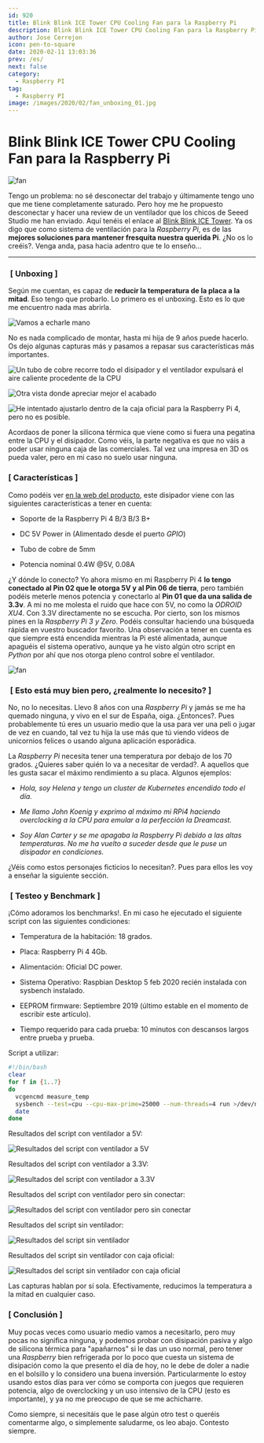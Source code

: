 ```yaml
---
id: 920
title: Blink Blink ICE Tower CPU Cooling Fan para la Raspberry Pi
description: Blink Blink ICE Tower CPU Cooling Fan para la Raspberry Pi
author: Jose Cerrejon
icon: pen-to-square
date: 2020-02-11 13:03:36
prev: /es/
next: false
category:
  - Raspberry PI
tag:
  - Raspberry PI
image: /images/2020/02/fan_unboxing_01.jpg
---
```


# Blink Blink ICE Tower CPU Cooling Fan para la Raspberry Pi

![fan](/images/2020/02/fan_unboxing_01.jpg)

Tengo un problema: no sé desconectar del trabajo y últimamente tengo uno que me tiene completamente saturado. Pero hoy me he propuesto desconectar y hacer una review de un ventilador que los chicos de Seeed Studio me han enviado. Aquí tenéis el enlace al [Blink Blink ICE Tower](https://www.seeedstudio.com/Blink-Blink-ICE-Tower-CPU-Cooling-Fan-for-Raspberry-Pi-Support-Pi-4-p-4215.html). Ya os digo que como sistema de ventilación para la *Raspberry Pi*, es de las **mejores soluciones para mantener fresquita nuestra querida Pi**. ¿No os lo creéis?. Venga anda, pasa hacia adentro que te lo enseño...

- - -

###  [ Unboxing ]

Según me cuentan, es capaz de **reducir la temperatura de la placa a la mitad**. Eso tengo que probarlo. Lo primero es el unboxing. Esto es lo que me encuentro nada mas abrirla.

![Vamos a echarle mano](/images/2020/02/fan_unboxing_02.jpg "Vamos a echarle mano")

No es nada complicado de montar, hasta mi hija de 9 años puede hacerlo. Os dejo algunas capturas más y pasamos a repasar sus características más importantes.

![Un tubo de cobre recorre todo el disipador y el ventilador expulsará el aire caliente procedente de la CPU](/images/2020/02/fan_unboxing_03.jpg "Un tubo de cobre recorre todo el disipador y el ventilador expulsará el aire caliente procedente de la CPU")

![Otra vista donde apreciar mejor el acabado](/images/2020/02/fan_unboxing_04.jpg "Otra vista donde apreciar mejor el acabado")

![He intentado ajustarlo dentro de la caja oficial para la Raspberry Pi 4, pero no es posible.](/images/2020/02/fan_unboxing_05.jpg "He intentado ajustarlo dentro de la caja oficial para la Raspberry Pi 4, pero no es posible.")

Acordaos de poner la silicona térmica que viene como si fuera una pegatina entre la CPU y el disipador. Como véis, la parte negativa es que no váis a poder usar ninguna caja de las comerciales. Tal vez una impresa en 3D os pueda valer, pero en mi caso no suelo usar ninguna.

###  [ Características ]

Como podéis ver [en la web del producto](https://www.seeedstudio.com/Blink-Blink-ICE-Tower-CPU-Cooling-Fan-for-Raspberry-Pi-Support-Pi-4-p-4215.html), este disipador viene con las siguientes características a tener en cuenta:

* Soporte de la Raspberry Pi 4 B/3 B/3 B+

* DC 5V Power in (Alimentado desde el puerto *GPIO*) 

* Tubo de cobre de 5mm

* Potencia nominal 0.4W @5V, 0.08A

¿Y dónde lo conecto? Yo ahora mismo en mi Raspberry Pi 4 **lo tengo conectado al Pin 02 que le otorga 5V y al Pin 06 de tierra**, pero también podéis meterle menos potencia y conectarlo al **Pin 01 que da una salida de 3.3v**. A mi no me molesta el ruido que hace con 5V, no como la *ODROID XU4*. Con 3.3V directamente no se escucha. Por cierto, son los mismos pines en la *Raspberry Pi 3 y Zero*. Podéis consultar haciendo una búsqueda rápida en vuestro buscador favorito. Una observación a tener en cuenta es que siempre está encendida mientras la Pi esté alimentada, aunque apaguéis el sistema operativo, aunque ya he visto algún otro script en *Python* por ahí que nos otorga pleno control sobre el ventilador.

![fan](/images/2020/02/gpio_rpi4.jpg)

###  [ Esto está muy bien pero, ¿realmente lo necesito? ]

No, no lo necesitas. Llevo 8 años con una *Raspberry Pi* y jamás se me ha quemado ninguna, y vivo en el sur de España, oiga. ¿Entonces?. Pues probablemente tú eres un usuario medio que la usa para ver una peli o jugar de vez en cuando, tal vez tu hija la use más que tú viendo vídeos de unicornios felices o usando alguna aplicación esporádica.

La *Raspberry Pi* necesita tener una temperatura por debajo de los 70 grados. ¿Quieres saber quién lo va a necesitar de verdad?. A aquellos que les gusta sacar el máximo rendimiento a su placa. Algunos ejemplos:

* *Hola, soy Helena y tengo un cluster de Kubernetes encendido todo el día.*

* *Me llamo John Koenig y exprimo al máximo mi RPi4 haciendo overclocking a la CPU para emular a la perfección la *Dreamcast*.*

* *Soy Alan Carter y se me apagaba la Raspberry Pi debido a las altas temperaturas. No me ha vuelto a suceder desde que le puse un disipador en condiciones.*

¿Véis como estos personajes ficticios lo necesitan?. Pues para ellos les voy a enseñar la siguiente sección.

###  [ Testeo y Benchmark ]

¡Cómo adoramos los benchmarks!. En mi caso he ejecutado el siguiente script con las siguientes condiciones:

* Temperatura de la habitación: 18 grados.

* Placa: Raspberry Pi 4 4Gb.

* Alimentación: Oficial DC power.

* Sistema Operativo: Raspbian Desktop 5 feb 2020 recién instalada con sysbench instalado.

* EEPROM firmware: Septiembre 2019 (último estable en el momento de escribir este artículo).

* Tiempo requerido para cada prueba: 10 minutos con descansos largos entre prueba y prueba.

Script a utilizar: 

```bash
#!/bin/bash
clear
for f in {1..7}
do
  vcgencmd measure_temp
  sysbench --test=cpu --cpu-max-prime=25000 --num-threads=4 run >/dev/null 2>&1
  date
done
```

Resultados del script con ventilador a 5V:

![Resultados del script con ventilador a 5V](/images/2020/02/test01_5V.png "Resultados del script con ventilador a 5V")

Resultados del script con ventilador a 3.3V:

![Resultados del script con ventilador a 3.3V](/images/2020/02/test02_33V.png "Resultados del script con ventilador a 3.3V")

Resultados del script con ventilador pero sin conectar:

![Resultados del script con ventilador pero sin conectar](/images/2020/02/test03_wired_off.png "Resultados del script con ventilador pero sin conectar")

Resultados del script sin ventilador:

![Resultados del script sin ventilador](/images/2020/02/test04_no_fan.png "Resultados del script sin ventilador")

Resultados del script sin ventilador con caja oficial:

![Resultados del script sin ventilador con caja oficial](/images/2020/02/test05_no_fan_with_case.png "Resultados del script sin ventilador con caja oficial")

Las capturas hablan por sí sola. Efectivamente, reducimos la temperatura a la mitad en cualquier caso.

###  [ Conclusión ]

Muy pocas veces como usuario medio vamos a necesitarlo, pero muy pocas no significa ninguna, y podemos probar con disipación pasiva y algo de silicona térmica para "apañarnos" si le das un uso normal, pero tener una *Raspberry* bien refrigerada por lo poco que cuesta un sistema de disipación como la que presento el día de hoy, no le debe de doler a nadie en el bolsillo y lo considero una buena inversión. Particularmente lo estoy usando estos días para ver cómo se comporta con juegos que requieren potencia, algo de overclocking y un uso intensivo de la CPU (esto es importante), y ya no me preocupo de que se me achicharre.

Como siempre, si necesitáis que le pase algún otro test o queréis comentarme algo, o simplemente saludarme, os leo abajo. Contesto siempre.